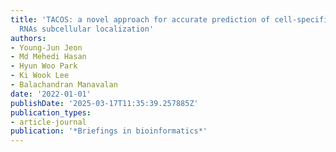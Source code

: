 ```yaml
---
title: 'TACOS: a novel approach for accurate prediction of cell-specific long noncoding
  RNAs subcellular localization'
authors:
- Young-Jun Jeon
- Md Mehedi Hasan
- Hyun Woo Park
- Ki Wook Lee
- Balachandran Manavalan
date: '2022-01-01'
publishDate: '2025-03-17T11:35:39.257885Z'
publication_types:
- article-journal
publication: '*Briefings in bioinformatics*'
---
```

